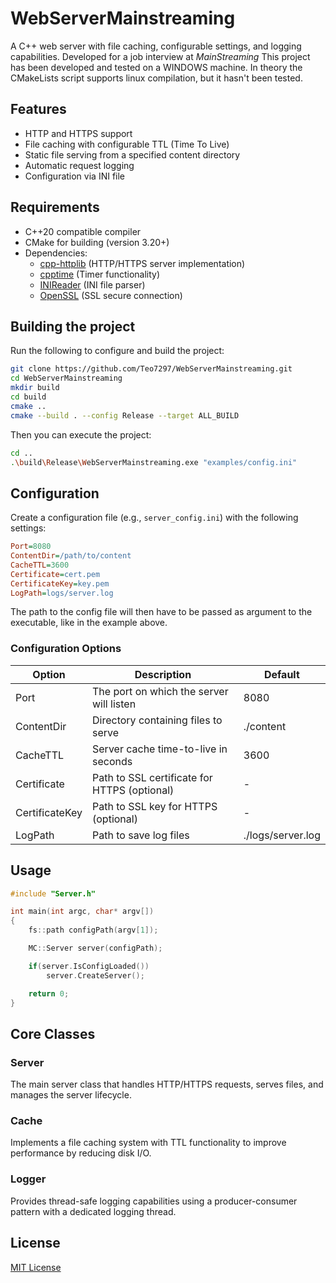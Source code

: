 # WebServerMainstreaming

A C++ web server with file caching, configurable settings, and logging capabilities. Developed for a job interview at *MainStreaming*
This project has been developed and tested on a WINDOWS machine.
In theory the CMakeLists script supports linux compilation, but it hasn't been tested.

## Features

- HTTP and HTTPS support
- File caching with configurable TTL (Time To Live)
- Static file serving from a specified content directory
- Automatic request logging
- Configuration via INI file

## Requirements

- C++20 compatible compiler
- CMake for building (version 3.20+)
- Dependencies:
  - [cpp-httplib](https://github.com/yhirose/cpp-httplib) (HTTP/HTTPS server implementation)
  - [cpptime](https://github.com/clarifysky/cpptime) (Timer functionality)
  - [INIReader](https://github.com/benhoyt/inih) (INI file parser)
  - [OpenSSL](https://github.com/openssl/openssl) (SSL secure connection)

## Building the project

Run the following to configure and build the project:
```bash
git clone https://github.com/Teo7297/WebServerMainstreaming.git
cd WebServerMainstreaming
mkdir build
cd build
cmake ..
cmake --build . --config Release --target ALL_BUILD
```

Then you can execute the project:
```bash
cd ..
.\build\Release\WebServerMainstreaming.exe "examples/config.ini"
```

## Configuration

Create a configuration file (e.g., `server_config.ini`) with the following settings:

```ini
Port=8080
ContentDir=/path/to/content
CacheTTL=3600
Certificate=cert.pem
CertificateKey=key.pem
LogPath=logs/server.log
```

The path to the config file will then have to be passed as argument to the executable, like in the example above.

### Configuration Options

| Option         | Description                                  | Default           |
| -------------- | -------------------------------------------- | ----------------- |
| Port           | The port on which the server will listen     | 8080              |
| ContentDir     | Directory containing files to serve          | ./content         |
| CacheTTL       | Server cache time-to-live in seconds         | 3600              |
| Certificate    | Path to SSL certificate for HTTPS (optional) | -                 |
| CertificateKey | Path to SSL key for HTTPS (optional)         | -                 |
| LogPath        | Path to save log files                       | ./logs/server.log |

## Usage

```cpp
#include "Server.h"

int main(int argc, char* argv[])
{
    fs::path configPath(argv[1]);

    MC::Server server(configPath);

    if(server.IsConfigLoaded())
        server.CreateServer();

    return 0;
}
```

## Core Classes

### Server

The main server class that handles HTTP/HTTPS requests, serves files, and manages the server lifecycle.

### Cache

Implements a file caching system with TTL functionality to improve performance by reducing disk I/O.

### Logger

Provides thread-safe logging capabilities using a producer-consumer pattern with a dedicated logging thread.


## License

[MIT License](LICENSE)
